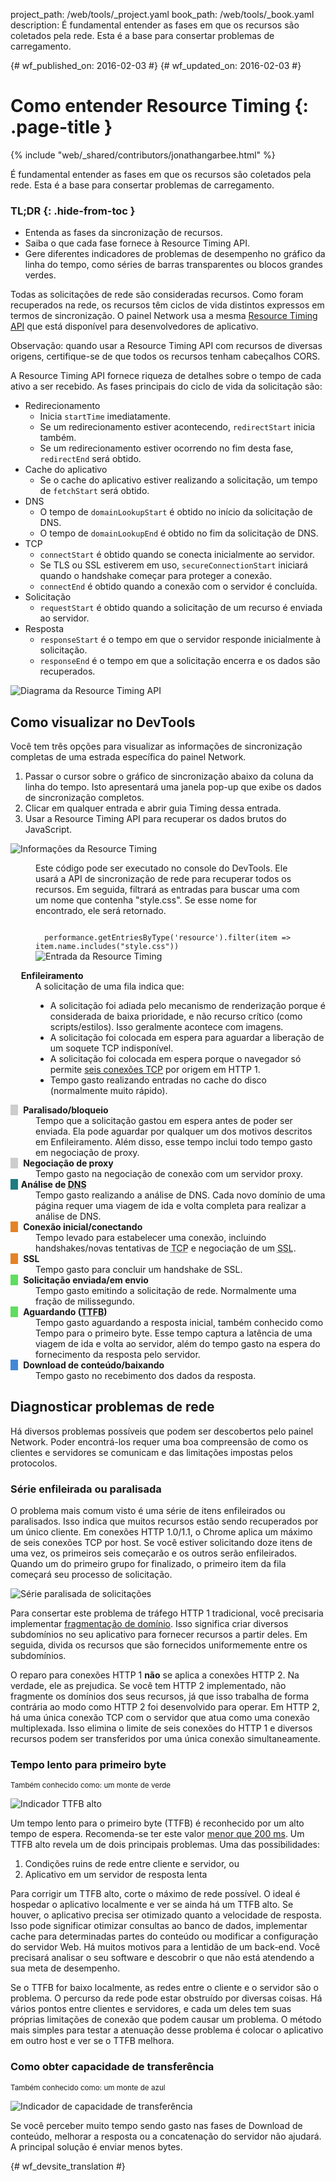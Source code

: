 project_path: /web/tools/_project.yaml
book_path: /web/tools/_book.yaml
description: É fundamental entender as fases em que os recursos são coletados pela rede. Esta é a base para consertar problemas de carregamento.

{# wf_published_on: 2016-02-03 #}
{# wf_updated_on: 2016-02-03 #}

# Como entender Resource Timing {: .page-title }

{% include "web/_shared/contributors/jonathangarbee.html" %}

É fundamental entender as fases em que os recursos são coletados pela rede. Esta é a base para consertar problemas de carregamento.


### TL;DR {: .hide-from-toc }
- Entenda as fases da sincronização de recursos.
- Saiba o que cada fase fornece à Resource Timing API.
- Gere diferentes indicadores de problemas de desempenho no gráfico da linha do tempo, como séries de barras transparentes ou blocos grandes verdes.


Todas as solicitações de rede são consideradas recursos.
Como foram recuperados na rede, os recursos têm ciclos de vida distintos expressos em termos de sincronização.
O painel Network usa a mesma [Resource Timing API](http://www.w3.org/TR/resource-timing) que está disponível para desenvolvedores de aplicativo.

Observação: quando usar a Resource Timing API com recursos de diversas origens, certifique-se
de que todos os recursos tenham cabeçalhos CORS.

A Resource Timing API fornece riqueza de detalhes sobre o tempo de cada ativo a ser recebido.
As fases principais do ciclo de vida da solicitação são:

* Redirecionamento
  * Inicia `startTime` imediatamente.
  * Se um redirecionamento estiver acontecendo, `redirectStart` inicia também.
  * Se um redirecionamento estiver ocorrendo no fim desta fase, `redirectEnd` será obtido.
* Cache do aplicativo
  * Se o cache do aplicativo estiver realizando a solicitação, um tempo de `fetchStart` será obtido.
* DNS
  * O tempo de `domainLookupStart` é obtido no início da solicitação de DNS.
  * O tempo de `domainLookupEnd` é obtido no fim da solicitação de DNS.
* TCP
  * `connectStart` é obtido quando se conecta inicialmente ao servidor.
  * Se TLS ou SSL estiverem em uso, `secureConnectionStart` iniciará quando o handshake começar para proteger a conexão.
  * `connectEnd` é obtido quando a conexão com o servidor é concluída.
* Solicitação
  * `requestStart` é obtido quando a solicitação de um recurso é enviada ao servidor.
* Resposta
  * `responseStart` é o tempo em que o servidor responde inicialmente à solicitação.
  * `responseEnd` é o tempo em que a solicitação encerra e os dados são recuperados.

![Diagrama da Resource Timing API](imgs/resource-timing-api.png)

## Como visualizar no DevTools

Você tem três opções para visualizar as informações de sincronização completas de uma estrada específica do painel Network.

1. Passar o cursor sobre o gráfico de sincronização abaixo da coluna da linha do tempo. Isto apresentará uma janela pop-up que exibe os dados de sincronização completos.
2. Clicar em qualquer entrada e abrir guia Timing dessa entrada.
3. Usar a Resource Timing API para recuperar os dados brutos do JavaScript.

![Informações da Resource Timing](imgs/resource-timing-data.png)

<figure>
<figcaption>
<p>
  Este código pode ser executado no console do DevTools.
  Ele usará a API de sincronização de rede para recuperar todos os recursos.
  Em seguida, filtrará as entradas para buscar uma com um nome que contenha "style.css".
  Se esse nome for encontrado, ele será retornado.
</p>
<code>
  performance.getEntriesByType('resource').filter(item => item.name.includes("style.css"))
</code>
</figcaption>
<img src="imgs/resource-timing-entry.png" alt="Entrada da Resource Timing">
</figure>

<style>
dt:before {
  content: "\00a0\00a0\00a0";
}
dt strong {
  margin-left: 5px;
}
dt.stalled:before, dt.proxy-negotiation:before {
  background-color: #cdcdcd;
}
dt.dns-lookup:before {
  background-color: #1f7c83;
}
dt.initial-connection:before, dt.ssl:before {
  background-color: #e58226;
}
dt.request-sent:before, dt.ttfb:before {
  background-color: #5fdd5f;
}
dt.content-download:before {
  background-color: #4189d7;
}
</style>

<dl>

  <dt class="queued"><strong>Enfileiramento</strong></dt>
  <dd>
    A solicitação de uma fila indica que:
      <ul>
        <li>
        A solicitação foi adiada pelo mecanismo de renderização porque é considerada de baixa prioridade, e não recurso crítico (como scripts/estilos).
        Isso geralmente acontece com imagens.
        </li>
        <li>
        A solicitação foi colocada em espera para aguardar a liberação de um soquete TCP indisponível.
        </li>
        <li>
        A solicitação foi colocada em espera porque o navegador só permite <a href="https://crbug.com/12066">seis conexões TCP</a> por origem em HTTP 1.
        </li>
        <li>
        Tempo gasto realizando entradas no cache do disco (normalmente muito rápido).
        </li>
      </ul>
  </dd>

  <dt class="stalled"><strong> Paralisado/bloqueio</strong></dt>
  <dd>
    Tempo que a solicitação gastou em espera antes de poder ser enviada.
    Ela pode aguardar por qualquer um dos motivos descritos em Enfileiramento.
    Além disso, esse tempo inclui todo tempo gasto em negociação de proxy.
  </dd>

  <dt class="proxy-negotiation"><strong> Negociação de proxy</strong></dt>
  <dd>Tempo gasto na negociação de conexão com um servidor proxy.</dd>

  <dt class="dns-lookup"><strong>Análise de <abbr title="Domain Name System">DNS</abbr></strong></dt>
  <dd>
    Tempo gasto realizando a análise de DNS.
    Cada novo domínio de uma página requer uma viagem de ida e volta completa para realizar a análise de DNS.
  </dd>

  <dt class="initial-connection"><strong> Conexão inicial/conectando</strong></dt>
  <dd>Tempo levado para estabelecer uma conexão, incluindo handshakes/novas tentativas de <abbr title="Transmission Control Protocol">TCP</abbr> e negociação de um <abbr title="Secure Sockets Layer">SSL</abbr>.</dd>

  <dt class="ssl"><strong> SSL</strong></dt>
  <dd>Tempo gasto para concluir um handshake de SSL.</dd>

  <dt class="request-sent"><strong> Solicitação enviada/em envio</strong></dt>
  <dd>
    Tempo gasto emitindo a solicitação de rede.
    Normalmente uma fração de milissegundo.
  </dd>

  <dt class="ttfb"><strong> Aguardando (<abbr title="Time To First Byte">TTFB</abbr>)</strong></dt>
  <dd>
    Tempo gasto aguardando a resposta inicial, também conhecido como Tempo para o primeiro byte.
    Esse tempo captura a latência de uma viagem de ida e volta ao servidor, além do tempo gasto na espera do fornecimento da resposta pelo servidor.
  </dd>

  <dt class="content-download"><strong> Download de conteúdo/baixando</strong></dt>
  <dd>Tempo gasto no recebimento dos dados da resposta.</dd>
</dl>


## Diagnosticar problemas de rede

Há diversos problemas possíveis que podem ser descobertos pelo painel Network.
Poder encontrá-los requer uma boa compreensão de como os clientes e servidores se comunicam e das limitações impostas pelos protocolos.

### Série enfileirada ou paralisada

O problema mais comum visto é uma série de itens enfileirados ou paralisados.
Isso indica que muitos recursos estão sendo recuperados por um único cliente.
Em conexões HTTP 1.0/1.1, o Chrome aplica um máximo de seis conexões TCP por host.
Se você estiver solicitando doze itens de uma vez, os primeiros seis começarão e os outros serão enfileirados.
Quando um do primeiro grupo for finalizado, o primeiro item da fila começará seu processo de solicitação.

![Série paralisada de solicitações](imgs/stalled-request-series.png)

Para consertar este problema de tráfego HTTP 1 tradicional, você precisaria implementar [fragmentação de domínio](https://www.maxcdn.com/one/visual-glossary/domain-sharding-2/).
Isso significa criar diversos subdomínios no seu aplicativo para fornecer recursos a partir deles.
Em seguida, divida os recursos que são fornecidos uniformemente entre os subdomínios.

O reparo para conexões HTTP 1 **não** se aplica a conexões HTTP 2.
Na verdade, ele as prejudica. Se você tem HTTP 2 implementado, não fragmente os domínios dos seus recursos, já que isso trabalha de forma contrária ao modo como HTTP 2 foi desenvolvido para operar.
Em HTTP 2, há uma única conexão TCP com o servidor que atua como uma conexão multiplexada.
Isso elimina o limite de seis conexões do HTTP 1 e diversos recursos podem ser transferidos por uma única conexão simultaneamente.

### Tempo lento para primeiro byte

<small>Também conhecido como: um monte de verde</small>

![Indicador TTFB alto](imgs/indicator-of-high-ttfb.png)

Um tempo lento para o primeiro byte (TTFB) é reconhecido por um alto tempo de espera.
Recomenda-se ter este valor [menor que 200 ms](/speed/docs/insights/Server).
Um TTFB alto revela um de dois principais problemas. Uma das possibilidades:

1. Condições ruins de rede entre cliente e servidor, ou
2. Aplicativo em um servidor de resposta lenta

Para corrigir um TTFB alto, corte o máximo de rede possível.
O ideal é hospedar o aplicativo localmente e ver se ainda há um TTFB alto.
Se houver, o aplicativo precisa ser otimizado quanto a velocidade de resposta.
Isso pode significar otimizar consultas ao banco de dados, implementar cache para determinadas partes do conteúdo ou modificar a configuração do servidor Web.
Há muitos motivos para a lentidão de um back-end.
Você precisará analisar o seu software e descobrir o que não está atendendo a sua meta de desempenho.

Se o TTFB for baixo localmente, as redes entre o cliente e o servidor são o problema.
O percurso da rede pode estar obstruído por diversas coisas.
Há vários pontos entre clientes e servidores, e cada um deles tem suas próprias limitações de conexão que podem causar um problema.
O método mais simples para testar a atenuação desse problema é colocar o aplicativo em outro host e ver se o TTFB melhora.

### Como obter capacidade de transferência

<small>Também conhecido como: um monte de azul</small>

![Indicador de capacidade de transferência](imgs/indicator-of-large-content.png)

Se você perceber muito tempo sendo gasto nas fases de Download de conteúdo, melhorar a resposta ou a concatenação do servidor não ajudará.
A principal solução é enviar menos bytes.


{# wf_devsite_translation #}
